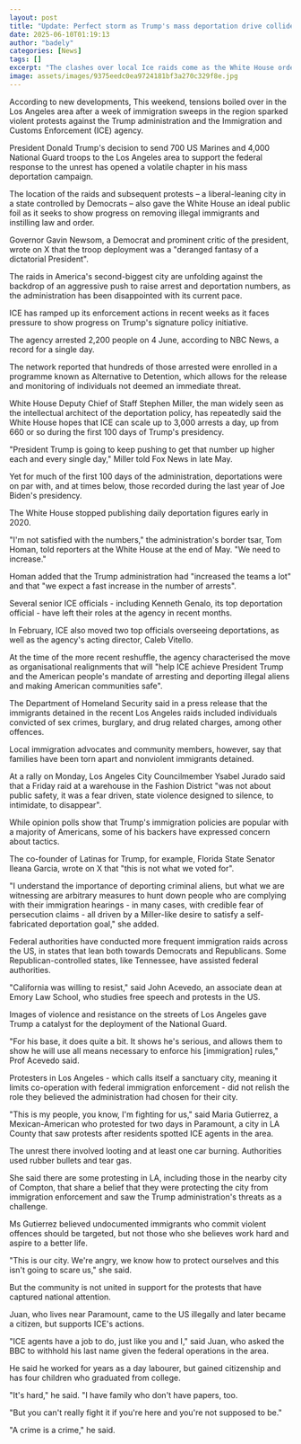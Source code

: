 ```yaml
---
layout: post
title: "Update: Perfect storm as Trump's mass deportation drive collides with city of immigrants"
date: 2025-06-10T01:19:13
author: "badely"
categories: [News]
tags: []
excerpt: "The clashes over local Ice raids come as the White House orders immigration agents to ramp up enforcement."
image: assets/images/9375eedc0ea9724181bf3a270c329f8e.jpg
---
```


According to new developments, This weekend, tensions boiled over in the Los Angeles area after a week of immigration sweeps in the region sparked violent protests against the Trump administration and the Immigration and Customs Enforcement (ICE) agency.

President Donald Trump's decision to send 700 US Marines and 4,000 National Guard troops to the Los Angeles area to support the federal response to the unrest has opened a volatile chapter in his mass deportation campaign.

The location of the raids and subsequent protests – a liberal-leaning city in a state controlled by Democrats – also gave the White House an ideal public foil as it seeks to show progress on removing illegal immigrants and instilling law and order.

Governor Gavin Newsom, a Democrat and prominent critic of the president, wrote on X that the troop deployment was a "deranged fantasy of a dictatorial President".

The raids in America's second-biggest city are unfolding against the backdrop of an aggressive push to raise arrest and deportation numbers, as the administration has been disappointed with its current pace.

ICE has ramped up its enforcement actions in recent weeks as it faces pressure to show progress on Trump's signature policy initiative.

The agency arrested 2,200 people on 4 June, according to NBC News, a record for a single day. 

The network reported that hundreds of those arrested were enrolled in a programme known as Alternative to Detention, which allows for the release and monitoring of individuals not deemed an immediate threat.

White House Deputy Chief of Staff Stephen Miller, the man widely seen as the intellectual architect of the deportation policy, has repeatedly said the White House hopes that ICE can scale up to 3,000 arrests a day, up from 660 or so during the first 100 days of Trump's presidency.

"President Trump is going to keep pushing to get that number up higher each and every single day," Miller told Fox News in late May.

Yet for much of the first 100 days of the administration, deportations were on par with, and at times below, those recorded during the last year of Joe Biden's presidency.

The White House stopped publishing daily deportation figures early in 2020.

"I'm not satisfied with the numbers," the administration's border tsar, Tom Homan, told reporters at the White House at the end of May. "We need to increase."

Homan added that the Trump administration had "increased the teams a lot" and that "we expect a fast increase in the number of arrests".

Several senior ICE officials - including Kenneth Genalo, its top deportation official - have left their roles at the agency in recent months. 

In February, ICE also moved two top officials overseeing deportations, as well as the agency's acting director, Caleb Vitello.

At the time of the more recent reshuffle, the agency characterised the move as organisational realignments that will "help ICE achieve President Trump and the American people's mandate of arresting and deporting illegal aliens and making American communities safe".

The Department of Homeland Security said in a press release that the immigrants detained in the recent Los Angeles raids included individuals convicted of sex crimes, burglary, and drug related charges, among other offences. 

Local immigration advocates and community members, however, say that families have been torn apart and nonviolent immigrants detained.

At a rally on Monday, Los Angeles City Councilmember Ysabel Jurado said that a Friday raid at a warehouse in the Fashion District "was not about public safety, it was a fear driven, state violence designed to silence, to intimidate, to disappear".

While opinion polls show that Trump's immigration policies are popular with a majority of Americans, some of his backers have expressed concern about tactics.

The co-founder of Latinas for Trump, for example, Florida State Senator Ileana Garcia, wrote on X that "this is not what we voted for".

"I understand the importance of deporting criminal aliens, but what we are witnessing are arbitrary measures to hunt down people who are complying with their immigration hearings - in many cases, with credible fear of persecution claims - all driven by a Miller-like desire to satisfy a self-fabricated deportation goal," she added.

Federal authorities have conducted more frequent immigration raids across the US, in states that lean both towards Democrats and Republicans. Some Republican-controlled states, like Tennessee, have assisted federal authorities.

"California was willing to resist," said John Acevedo, an associate dean at Emory Law School, who studies free speech and protests in the US.

Images of violence and resistance on the streets of Los Angeles gave Trump a catalyst for the deployment of the National Guard.

"For his base, it does quite a bit. It shows he's serious, and allows them to show he will use all means necessary to enforce his [immigration] rules," Prof Acevedo said.

Protesters in Los Angeles - which calls itself a sanctuary city, meaning it limits co-operation with federal immigration enforcement - did not relish the role they believed the administration had chosen for their city.

"This is my people, you know, I'm fighting for us," said Maria Gutierrez, a Mexican-American who protested for two days in Paramount, a city in LA County that saw protests after residents spotted ICE agents in the area.

The unrest there involved looting and at least one car burning. Authorities used rubber bullets and tear gas.

She said there are some protesting in LA, including those in the nearby city of Compton, that share a belief that they were protecting the city from immigration enforcement and saw the Trump administration's threats as a challenge.

Ms Gutierrez believed undocumented immigrants who commit violent offences should be targeted, but not those who she believes work hard and aspire to a better life.

"This is our city. We're angry, we know how to protect ourselves and this isn't going to scare us," she said.

But the community is not united in support for the protests that have captured national attention.

Juan, who lives near Paramount, came to the US illegally and later became a citizen, but supports ICE's actions.

"ICE agents have a job to do, just like you and I," said Juan, who asked the BBC to withhold his last name given the federal operations in the area.

He said he worked for years as a day labourer, but gained citizenship and has four children who graduated from college.

"It's hard," he said. "I have family who don't have papers, too.

"But you can't really fight it if you're here and you're not supposed to be."

"A crime is a crime," he said.

